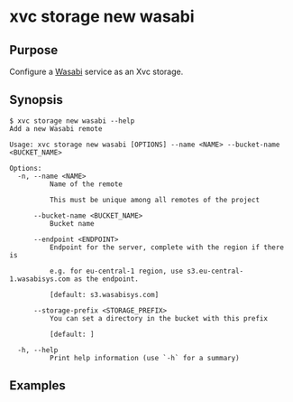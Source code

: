 # xvc storage new wasabi

## Purpose

Configure a [Wasabi](https://wasabi.com/) service as an Xvc storage. 

## Synopsis 

```console
$ xvc storage new wasabi --help
Add a new Wasabi remote

Usage: xvc storage new wasabi [OPTIONS] --name <NAME> --bucket-name <BUCKET_NAME>

Options:
  -n, --name <NAME>
          Name of the remote
          
          This must be unique among all remotes of the project

      --bucket-name <BUCKET_NAME>
          Bucket name

      --endpoint <ENDPOINT>
          Endpoint for the server, complete with the region if there is
          
          e.g. for eu-central-1 region, use s3.eu-central-1.wasabisys.com as the endpoint.
          
          [default: s3.wasabisys.com]

      --storage-prefix <STORAGE_PREFIX>
          You can set a directory in the bucket with this prefix
          
          [default: ]

  -h, --help
          Print help information (use `-h` for a summary)

```

## Examples

